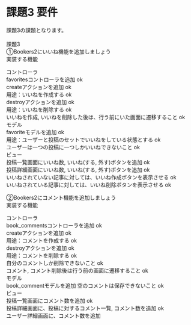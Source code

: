 # 課題3 要件

課題3の課題となります。</br>  
課題3</br>
①Bookers2にいいね機能を追加しましょう</br>
実装する機能</br>

コントローラ</br>
favoritesコントローラを追加 ok</br>
createアクションを追加 ok</br>
用途：いいねを作成する ok</br>
destroyアクションを追加 ok</br>
用途：いいねを削除する ok</br>
いいねを作成, いいねを削除した後は、行う前にいた画面に遷移すること ok</br>
モデル</br>
favoriteモデルを追加 ok</br>
用途：ユーザーと投稿のセットでいいねをしている状態とする ok</br>
ユーザーは一つの投稿に一つしかいいねできないこと ok</br>
ビュー</br>
投稿一覧画面にいいね数, いいね(する, 外す)ボタンを追加 ok</br>
投稿詳細画面にいいね数, いいね(する, 外す)ボタンを追加 ok</br>
いいねされていない記事に対しては、いいね作成ボタンを表示させる ok</br>
いいねされている記事に対しては、いいね削除ボタンを表示させる ok</br>

②Bookers2にコメント機能を追加しましょう</br>
実装する機能</br>

コントローラ</br>
book_commentsコントローラを追加 ok</br>
createアクションを追加 ok</br>
用途：コメントを作成する ok</br>
destroyアクションを追加 ok</br>
用途：コメントを削除する ok</br>
自分のコメントしか削除できないこと ok</br>
コメント, コメント削除後は行う前の画面に遷移すること ok</br>
モデル</br>
book_commentモデルを追加 空のコメントは保存できないこと ok</br>
ビュー</br>
投稿一覧画面にコメント数を追加 ok</br>
投稿詳細画面に、投稿に対するコメント一覧, コメント数を追加 ok</br>
ユーザー詳細画面に、コメント数を追加